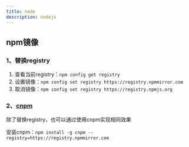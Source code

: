 ```yaml
---
title: node
description: nodejs
---
```


## npm镜像

### 1、替换registry

1. 查看当前registry：`npm config get registry` 
2. 设置镜像：`npm config set registry https://registry.npmmirror.com`
3. 取消镜像：`npm config set registry https://registry.npmjs.org`

### 2、[cnpm](https://npmmirror.com)

除了替换registry，也可以通过使用cnpm实现相同效果

安装cnpm：`npm install -g cnpm --registry=https://registry.npmmirror.com`
